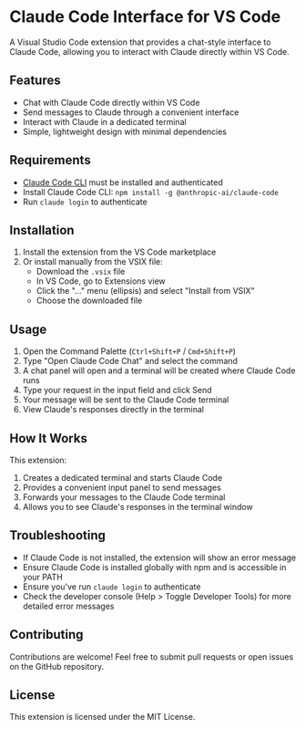 # Claude Code Interface for VS Code

A Visual Studio Code extension that provides a chat-style interface to Claude Code, allowing you to interact with Claude directly within VS Code.

## Features

- Chat with Claude Code directly within VS Code
- Send messages to Claude through a convenient interface
- Interact with Claude in a dedicated terminal
- Simple, lightweight design with minimal dependencies

## Requirements

- [Claude Code CLI](https://github.com/anthropics/claude-code) must be installed and authenticated
- Install Claude Code CLI: `npm install -g @anthropic-ai/claude-code`
- Run `claude login` to authenticate

## Installation

1. Install the extension from the VS Code marketplace
2. Or install manually from the VSIX file:
   - Download the `.vsix` file
   - In VS Code, go to Extensions view
   - Click the "..." menu (ellipsis) and select "Install from VSIX"
   - Choose the downloaded file

## Usage

1. Open the Command Palette (`Ctrl+Shift+P` / `Cmd+Shift+P`)
2. Type "Open Claude Code Chat" and select the command
3. A chat panel will open and a terminal will be created where Claude Code runs
4. Type your request in the input field and click Send
5. Your message will be sent to the Claude Code terminal
6. View Claude's responses directly in the terminal

## How It Works

This extension:
1. Creates a dedicated terminal and starts Claude Code
2. Provides a convenient input panel to send messages
3. Forwards your messages to the Claude Code terminal
4. Allows you to see Claude's responses in the terminal window

## Troubleshooting

- If Claude Code is not installed, the extension will show an error message
- Ensure Claude Code is installed globally with npm and is accessible in your PATH
- Ensure you've run `claude login` to authenticate
- Check the developer console (Help > Toggle Developer Tools) for more detailed error messages

## Contributing

Contributions are welcome! Feel free to submit pull requests or open issues on the GitHub repository.

## License

This extension is licensed under the MIT License.